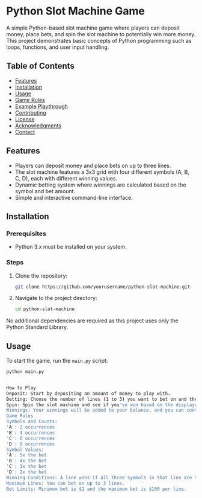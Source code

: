# Python Slot Machine Game

A simple Python-based slot machine game where players can deposit money, place bets, and spin the slot machine to potentially win more money. This project demonstrates basic concepts of Python programming such as loops, functions, and user input handling.

## Table of Contents
- [Features](#features)
- [Installation](#installation)
- [Usage](#usage)
- [Game Rules](#game-rules)
- [Example Playthrough](#example-playthrough)
- [Contributing](#contributing)
- [License](#license)
- [Acknowledgments](#acknowledgments)
- [Contact](#contact)

## Features
- Players can deposit money and place bets on up to three lines.
- The slot machine features a 3x3 grid with four different symbols (A, B, C, D), each with different winning values.
- Dynamic betting system where winnings are calculated based on the symbol and bet amount.
- Simple and interactive command-line interface.

## Installation

### Prerequisites
- Python 3.x must be installed on your system.

### Steps
1. Clone the repository:
    ```bash
    git clone https://github.com/yourusername/python-slot-machine.git
    ```
2. Navigate to the project directory:
    ```bash
    cd python-slot-machine
    ```

No additional dependencies are required as this project uses only the Python Standard Library.

## Usage

To start the game, run the `main.py` script:

```bash
python main.py


How to Play
Deposit: Start by depositing an amount of money to play with.
Betting: Choose the number of lines (1 to 3) you want to bet on and the amount to bet per line.
Spin: Spin the slot machine and see if you've won based on the displayed symbols.
Winnings: Your winnings will be added to your balance, and you can continue playing or quit the game.
Game Rules
Symbols and Counts:
'A': 2 occurrences
'B': 4 occurrences
'C': 6 occurrences
'D': 8 occurrences
Symbol Values:
'A': 5x the bet
'B': 4x the bet
'C': 3x the bet
'D': 2x the bet
Winning Conditions: A line wins if all three symbols in that line are the same.
Maximum Lines: You can bet on up to 3 lines.
Bet Limits: Minimum bet is $1 and the maximum bet is $100 per line.
